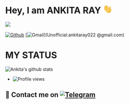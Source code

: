 # Hey, I am ANKITA RAY <img src="https://raw.githubusercontent.com/ABSphreak/ABSphreak/master/gifs/Hi.gif" width="30px">

<a href="https://t.me/Titania_erza_scarlet"><img align='centre' src='https://telegra.ph/file/0df1f114e1cc88cfbf6d0.jpg' width='300"'> </a>

<!-- Your badges
You can use the website to generate badges: https://shields.io/
-->

[![Github](https://img.shields.io/badge/-Github-000?style=flat&logo=Github&logoColor=white)](https://github.com/anki56)
[![Gmail](https://img.shields.io/badge/-Gmail-c14438?style=flat&logo=Gmail&logoColor=white)](Unofficial:ankitaray022 @gmail.com)
&nbsp;

# MY STATUS

![Ankita's github stats](https://github-readme-stats.vercel.app/api?username=anki56&show_icons=true&theme=midnight-purple)
- ![Profile views](https://gpvc.arturio.dev/anki56)
## 🍁 Contact me on [![Telegram](https://img.shields.io/badge/telegram-1b77FF.svg?style=for-the-badge&logo=telegram)](https://t.me/Titania_erza_scarlet) <br>
<br>
